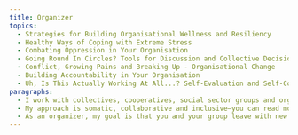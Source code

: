 ```yaml
---
title: Organizer
topics:
  - Strategies for Building Organisational Wellness and Resiliency
  - Healthy Ways of Coping with Extreme Stress
  - Combating Oppression in Your Organisation
  - Going Round In Circles? Tools for Discussion and Collective Decision Making
  - Conflict, Growing Pains and Breaking Up - Organisational Change
  - Building Accountability in Your Organisation
  - Uh, Is This Actually Working At All...? Self-Evaluation and Self-Correction
paragraphs:
  - I work with collectives, cooperatives, social sector groups and organisations to help design better, more efficient and more healthy collaboration. Your group explains to me where and how you feel stuck, and then, together, we design systems and practices that work better for your goals. I aim to help you create systems that promote a culture of wellness, cooperation, creativity and resiliency in your organization.
  - My approach is somatic, collaborative and inclusive—you can read more about what that means here. In sessions, we will use body and movement-based techniques, creative discussion, arts and play, accessible group dialogue and visual tools to re-imagine and re-design the areas that are not working.
  - As an organizer, my goal is that you and your group leave with new ways to get where you are going.
---
```

